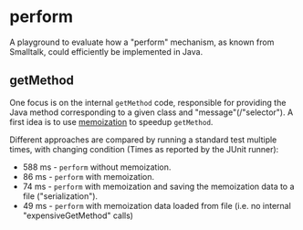 perform
=======

A playground to evaluate how a "perform" mechanism, as known
from Smalltalk, could efficiently be implemented in Java.

## getMethod

One focus is on the internal `getMethod` code, responsible
for providing the Java method corresponding to a given
class and "message"(/"selector"). A first idea is to use
[memoization](https://en.wikipedia.org/wiki/Memoization) to
speedup `getMethod`.

Different approaches are compared by running a standard test
multiple times, with changing condition (Times as reported 
by the JUnit runner):

- 588 ms - `perform` without memoization. 
- 86 ms - `perform` with memoization.
- 74 ms - `perform` with memoization and saving the memoization data to a file ("serialization").
- 49 ms - `perform` with memoization data loaded from file (i.e. no internal "expensiveGetMethod" calls)
